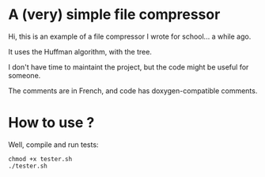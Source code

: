 # A (very) simple file compressor

Hi, this is an example of a file compressor I wrote for school... a while ago.

It uses the Huffman algorithm, with the tree.

I don't have time to maintaint the project, but the code might be useful for someone.

The comments are in French, and code has doxygen-compatible comments.




# How to use ?

Well, compile and run tests:

	chmod +x tester.sh
	./tester.sh

